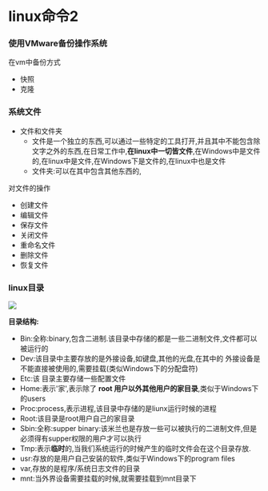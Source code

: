 # linux命令2

### 使用VMware备份操作系统

在vm中备份方式

* 快照
* 克隆





### 系统文件

* 文件和文件夹
  * 文件是一个独立的东西,可以通过一些特定的工具打开,并且其中不能包含除文字之外的东西,在日常工作中,**在linux中一切皆文件**,在Windows中是文件的,在linux中是文件,在Windows下是文件的,在linux中也是文件
  * 文件夹:可以在其中包含其他东西的,

对文件的操作

* 创建文件
* 编辑文件
* 保存文件
* 关闭文件
* 重命名文件
* 删除文件
* 恢复文件



### linux目录

![](C:\Users\Administrator\Desktop\1804数据分析第三个月\img\linux目录.png)

**目录结构:**

* Bin:全称:binary,包含二进制.该目录中存储的都是一些二进制文件,文件都可以被运行的
* Dev:该目录中主要存放的是外接设备,如键盘,其他的光盘,在其中的 外接设备是不能直接被使用的,需要挂载(类似Windows下的分配盘符)
* Etc:该 目录主要存储一些配置文件
* Home:表示'家',表示除了 **root 用户以外其他用户的家目录**,类似于Windows下的users
* Proc:process,表示进程,该目录中存储的是liunx运行时候的进程
* Root:该目录是root用户自己的家目录
* Sbin:全称:supper binary:该米兰也是存放一些可以被执行的二进制文件,但是必须得有supper权限的用户才可以执行
* Tmp:表示**临时**的,当我们系统运行的时候产生的临时文件会在这个目录存放.
* usr:存放的是用户自己安装的软件,类似于Windows下的program files
* var,存放的是程序/系统日志文件的目录
* mnt:当外界设备需要挂载的时候,就需要挂载到mnt目录下





























